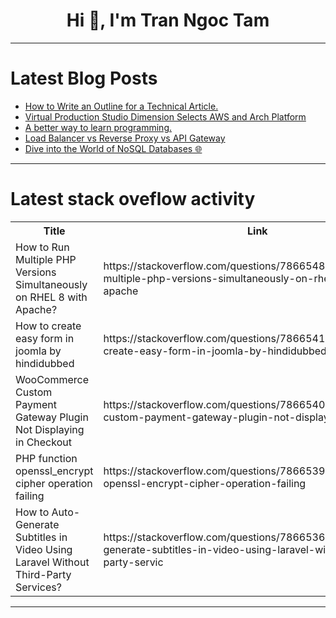 <h1 align="center">Hi 👋, I'm Tran Ngoc Tam</h1>

---

# Latest Blog Posts 
<!-- BLOG-POST-LIST:START -->
- [How to Write an Outline for a Technical Article.](https://dev.to/spiff/how-to-write-an-outline-for-a-technical-article-oha)
- [Virtual Production Studio Dimension Selects AWS and Arch Platform](https://dev.to/maxhar/virtual-production-studio-dimension-selects-aws-and-arch-platform-11b)
- [A better way to learn programming.](https://dev.to/itric/a-better-way-to-learn-programming-h6l)
- [Load Balancer vs Reverse Proxy vs API Gateway](https://dev.to/manojgohel/load-balancer-vs-reverse-proxy-vs-api-gateway-3ged)
- [Dive into the World of NoSQL Databases 🌐](https://dev.to/getvm/dive-into-the-world-of-nosql-databases-igg)
<!-- BLOG-POST-LIST:END -->

---

# Latest stack oveflow activity
<table>
  <tr><th>Title</th><th>Link</th></tr>
  <!-- STACKOVERFLOW:START --><tr><td>How to Run Multiple PHP Versions Simultaneously on RHEL 8 with Apache?</td><td>https://stackoverflow.com/questions/78665483/how-to-run-multiple-php-versions-simultaneously-on-rhel-8-with-apache</td></tr><tr><td>How to create easy form in joomla by hindidubbed</td><td>https://stackoverflow.com/questions/78665414/how-to-create-easy-form-in-joomla-by-hindidubbed</td></tr><tr><td>WooCommerce Custom Payment Gateway Plugin Not Displaying in Checkout</td><td>https://stackoverflow.com/questions/78665406/woocommerce-custom-payment-gateway-plugin-not-displaying-in-checkout</td></tr><tr><td>PHP function openssl_encrypt cipher operation failing</td><td>https://stackoverflow.com/questions/78665396/php-function-openssl-encrypt-cipher-operation-failing</td></tr><tr><td>How to Auto-Generate Subtitles in Video Using Laravel Without Third-Party Services?</td><td>https://stackoverflow.com/questions/78665361/how-to-auto-generate-subtitles-in-video-using-laravel-without-third-party-servic</td></tr><!-- STACKOVERFLOW:END -->
</table>

---


